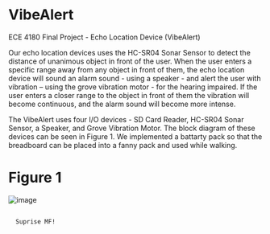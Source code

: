 # VibeAlert
ECE 4180 Final Project - Echo Location Device (VibeAlert)

Our echo location devices uses the HC-SR04 Sonar Sensor to detect the distance of unanimous object in front of the user. When the user enters a specific range away from any object in front of them, the echo location device will sound an alarm sound - using a speaker - and alert the user with vibration – using the grove vibration motor - for the hearing impaired. If the user enters a closer range to the object in front of them the vibration will become continuous, and the alarm sound will become more intense.​

<!--- Block Diagram --->
The VibeAlert uses four I/O devices - SD Card Reader, HC-SR04 Sonar Sensor, a Speaker, and  Grove Vibration Motor. The block diagram of these devices can be seen in Figure 1. We implemented a battarty pack so that the breadboard can be placed into a fanny pack and used while walking.

# Figure 1
![image](https://github.com/jwatkins68/VibeAlert/assets/152657384/290cd151-852d-4a6a-85d7-632b511bc13f)

<Code used for implementation>
  Suprise MF!
</details>
